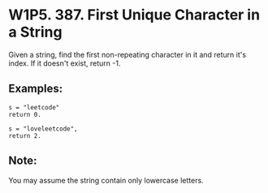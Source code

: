 # W1P5. 387. First Unique Character in a String

Given a string, find the first non-repeating character in it and return it's index. If it doesn't exist, return -1.

## Examples:
```
s = "leetcode"
return 0.

s = "loveleetcode",
return 2.
```

## Note: 
You may assume the string contain only lowercase letters.
